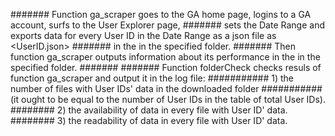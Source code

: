 ####### Function ga_scraper goes to the GA home page, logins to a GA account, surfs to the User Explorer page,
####### sets the Date Range and exports data for every User ID in the Date Range as a json file as <UserID.json> 
####### in the in the specified folder.
####### Then function ga_scraper outputs information about its performance in the in the specified folder.
#######
####### Function folderCheck checks resuls of function ga_scraper and output it in the log file:
########### 1) the number of files with User IDs' data in the downloaded folder 
########### (it ought to be equal to the number of User IDs in the table of total User IDs).
######## 2) the availability of data in every file with User ID' data.
######## 3) the readability of data in every file with User ID' data.
